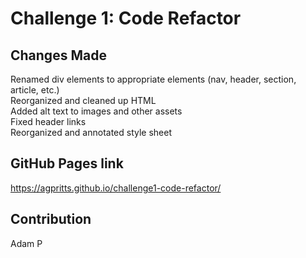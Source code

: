 # Challenge 1: Code Refactor

## Changes Made
Renamed div elements to appropriate elements (nav, header, section, article, etc.) </br>
Reorganized and cleaned up HTML </br>
Added alt text to images and other assets </br>
Fixed header links </br>
Reorganized and annotated style sheet </br>

## GitHub Pages link
https://agpritts.github.io/challenge1-code-refactor/

## Contribution
Adam P